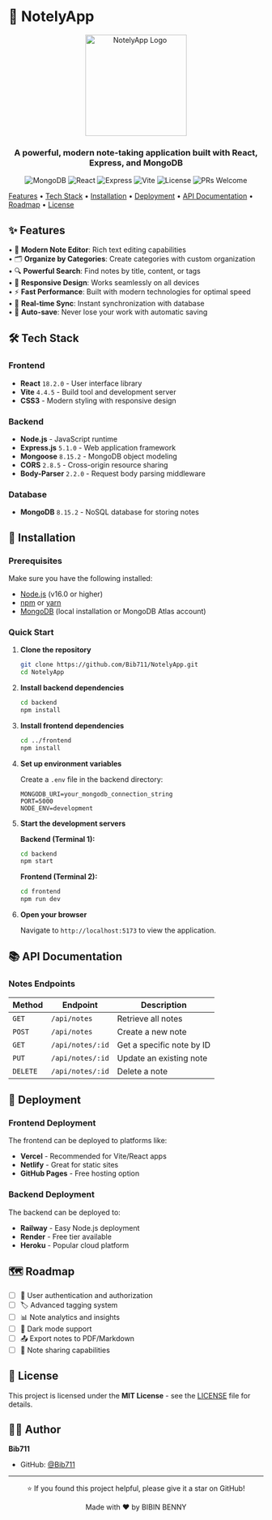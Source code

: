 # 📝 NotelyApp

<div align="center">
  <img src="https://img.icons8.com/?size=100&id=OENhm99NTnV6&format=png&color=6366f1" alt="NotelyApp Logo" width="200" height="200"/>
  
  <h3>A powerful, modern note-taking application built with React, Express, and MongoDB</h3>
  
  <div>
    <img src="https://img.shields.io/badge/MongoDB-8.15.2-green" alt="MongoDB">
    <img src="https://img.shields.io/badge/React-18.2.0-blue" alt="React">
    <img src="https://img.shields.io/badge/Express-5.1.0-lightgrey" alt="Express">
    <img src="https://img.shields.io/badge/Vite-4.4.5-purple" alt="Vite">
    <img src="https://img.shields.io/badge/License-MIT-yellow" alt="License">
    <img src="https://img.shields.io/badge/PRs-welcome-brightgreen" alt="PRs Welcome">
  </div>
</div>

[Features](#-features) • [Tech Stack](#️-tech-stack) • [Installation](#-installation) • [Deployment](#-deployment) • [API Documentation](#-api-documentation) • [Roadmap](#️-roadmap) • [License](#-license)

## ✨ Features

• 📝 **Modern Note Editor**: Rich text editing capabilities  
• 🗂️ **Organize by Categories**: Create categories with custom organization  
• 🔍 **Powerful Search**: Find notes by title, content, or tags  
• 📱 **Responsive Design**: Works seamlessly on all devices  
• ⚡ **Fast Performance**: Built with modern technologies for optimal speed  
• 🔄 **Real-time Sync**: Instant synchronization with database  
• 💾 **Auto-save**: Never lose your work with automatic saving  

## 🛠️ Tech Stack

### Frontend
- **React** `18.2.0` - User interface library
- **Vite** `4.4.5` - Build tool and development server
- **CSS3** - Modern styling with responsive design

### Backend
- **Node.js** - JavaScript runtime
- **Express.js** `5.1.0` - Web application framework
- **Mongoose** `8.15.2` - MongoDB object modeling
- **CORS** `2.8.5` - Cross-origin resource sharing
- **Body-Parser** `2.2.0` - Request body parsing middleware

### Database
- **MongoDB** `8.15.2` - NoSQL database for storing notes

## 🚀 Installation

### Prerequisites

Make sure you have the following installed:
- [Node.js](https://nodejs.org/) (v16.0 or higher)
- [npm](https://www.npmjs.com/) or [yarn](https://yarnpkg.com/)
- [MongoDB](https://www.mongodb.com/) (local installation or MongoDB Atlas account)

### Quick Start

1. **Clone the repository**
   ```bash
   git clone https://github.com/Bib711/NotelyApp.git
   cd NotelyApp
   ```

2. **Install backend dependencies**
   ```bash
   cd backend
   npm install
   ```

3. **Install frontend dependencies**
   ```bash
   cd ../frontend
   npm install
   ```

4. **Set up environment variables**
   
   Create a `.env` file in the backend directory:
   ```env
   MONGODB_URI=your_mongodb_connection_string
   PORT=5000
   NODE_ENV=development
   ```

5. **Start the development servers**
   
   **Backend (Terminal 1):**
   ```bash
   cd backend
   npm start
   ```
   
   **Frontend (Terminal 2):**
   ```bash
   cd frontend
   npm run dev
   ```

6. **Open your browser**
   
   Navigate to `http://localhost:5173` to view the application.

## 📚 API Documentation

### Notes Endpoints

| Method | Endpoint | Description |
|--------|----------|-------------|
| `GET` | `/api/notes` | Retrieve all notes |
| `POST` | `/api/notes` | Create a new note |
| `GET` | `/api/notes/:id` | Get a specific note by ID |
| `PUT` | `/api/notes/:id` | Update an existing note |
| `DELETE` | `/api/notes/:id` | Delete a note |

## 🚢 Deployment

### Frontend Deployment
The frontend can be deployed to platforms like:
- **Vercel** - Recommended for Vite/React apps
- **Netlify** - Great for static sites
- **GitHub Pages** - Free hosting option

### Backend Deployment
The backend can be deployed to:
- **Railway** - Easy Node.js deployment
- **Render** - Free tier available
- **Heroku** - Popular cloud platform

## 🗺️ Roadmap

- [ ] 🔐 User authentication and authorization
- [ ] 🏷️ Advanced tagging system
- [ ] 📊 Note analytics and insights
- [ ] 🌙 Dark mode support
- [ ] 📤 Export notes to PDF/Markdown
- [ ] 🔗 Note sharing capabilities

## 📄 License

This project is licensed under the **MIT License** - see the [LICENSE](LICENSE) file for details.

## 👨‍💻 Author

**Bib711**
- GitHub: [@Bib711](https://github.com/Bib711)

---

<div align="center">
  <p>⭐ If you found this project helpful, please give it a star on GitHub!</p>
  <p>Made with ❤️ by BIBIN BENNY</p>
</div>